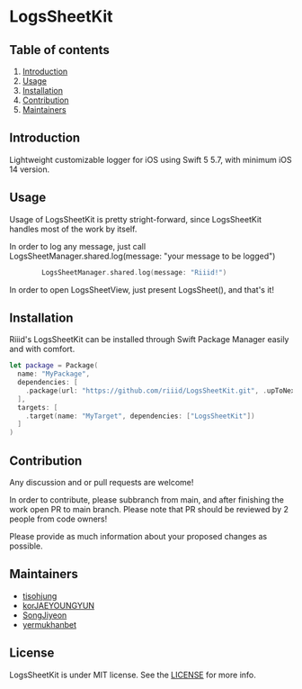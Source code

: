 # LogsSheetKit

## Table of contents

1. [Introduction](#introduction)
2. [Usage](#usage)
3. [Installation](#installation)
4. [Contribution](#contribution)
5. [Maintainers](#maintainers)

## Introduction

Lightweight customizable logger for iOS using Swift 5 5.7, with minimum iOS 14 version.

## Usage

Usage of LogsSheetKit is pretty stright-forward, since LogsSheetKit handles most of the work by itself.

In order to log any message, just call LogsSheetManager.shared.log(message: "your message to be logged")

``` swift
        LogsSheetManager.shared.log(message: "Riiid!")
```

In order to open LogsSheetView, just present LogsSheet(), and that's it!
 
 
## Installation

Riiid's LogsSheetKit can be installed through Swift Package Manager easily and with comfort.

```swift
let package = Package(
  name: "MyPackage",
  dependencies: [
    .package(url: "https://github.com/riiid/LogsSheetKit.git", .upToNextMajor(from: "1.0.0"))
  ],
  targets: [
    .target(name: "MyTarget", dependencies: ["LogsSheetKit"])
  ]
)
```


## Contribution

Any discussion and or pull requests are welcome!

In order to contribute, please subbranch from main, and after finishing the work open PR to main branch. Please note that PR should be reviewed by 2 people from code owners!

Please provide as much information about your proposed changes as possible.

## Maintainers

- [tisohjung](https://github.com/tisohjung)
- [korJAEYOUNGYUN](https://github.com/korJAEYOUNGYUN)
- [SongJiyeon](https://github.com/SongJiyeon) 
- [yermukhanbet](https://github.com/yermukhanbet)

## License

LogsSheetKit is under MIT license. See the [LICENSE](https://github.com/riiid/LogsSheetKit/blob/main/LICENSE.md) for more info.
